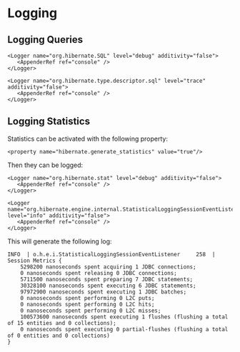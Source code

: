 # Logging

## Logging Queries

```markup
<Logger name="org.hibernate.SQL" level="debug" additivity="false">
   <AppenderRef ref="console" />
</Logger>

<Logger name="org.hibernate.type.descriptor.sql" level="trace" additivity="false">
   <AppenderRef ref="console" />
</Logger>
```

## Logging Statistics

Statistics can be activated with  the following property:

```markup
<property name="hibernate.generate_statistics" value="true"/>
```

Then they can be logged:

```markup
<Logger name="org.hibernate.stat" level="debug" additivity="false">
   <AppenderRef ref="console" />
</Logger>

<Logger name="org.hibernate.engine.internal.StatisticalLoggingSessionEventListener" level="info" additivity="false">
   <AppenderRef ref="console" />
</Logger>
```

This will generate the following log:

```text
INFO  | o.h.e.i.StatisticalLoggingSessionEventListener     258  | Session Metrics {
    5298200 nanoseconds spent acquiring 1 JDBC connections;
    0 nanoseconds spent releasing 0 JDBC connections;
    5711500 nanoseconds spent preparing 7 JDBC statements;
    30328100 nanoseconds spent executing 6 JDBC statements;
    97972900 nanoseconds spent executing 1 JDBC batches;
    0 nanoseconds spent performing 0 L2C puts;
    0 nanoseconds spent performing 0 L2C hits;
    0 nanoseconds spent performing 0 L2C misses;
    100573600 nanoseconds spent executing 1 flushes (flushing a total of 15 entities and 0 collections);
    0 nanoseconds spent executing 0 partial-flushes (flushing a total of 0 entities and 0 collections)
}
```

